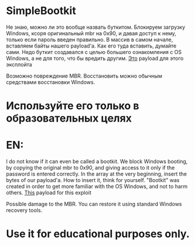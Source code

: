 # SimpleBootkit
Не знаю, можно ли это вообще назвать буткитом. Блокируем загрузку Windows, ксоря оригинальный mbr на 0x90, и давая доступ к нему, только если пароль введен правильно. В массив в самом начале, вставляем байты нашего payload'а. Как его туда вставить, думайте сами.
Недо буткит создавался с целью большего ознакомления с OS Windows, а не для того, что бы вредить другим. 
[Это](https://github.com/Whiroo/SimpleBootkit/blob/master/payload.asm) payload для этого эксплойта

Возможно повреждение MBR. Восстановить можно обычным средствами восстановки Windows.

# Используйте его только в образовательных целях


# EN:

I do not know if it can even be called a bootkit. We block Windows booting, by copying the original mbr to 0x90, and giving access to it only if the password is entered correctly. In the array at the very beginning, insert the bytes of our payload'a. How to insert it, think for yourself.
"Bootkit" was created in order to get more familiar with the OS Windows, and not to harm others.
[This](https://github.com/Whiroo/SimpleBootkit/blob/master/payload.asm) payload for this exploit

Possible damage to the MBR. You can restore it using standard Windows recovery tools.

# Use it for educational purposes only.
